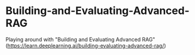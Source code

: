 # Building-and-Evaluating-Advanced-RAG
Playing around with "Building and Evaluating Advanced RAG" (https://learn.deeplearning.ai/building-evaluating-advanced-rag/)
